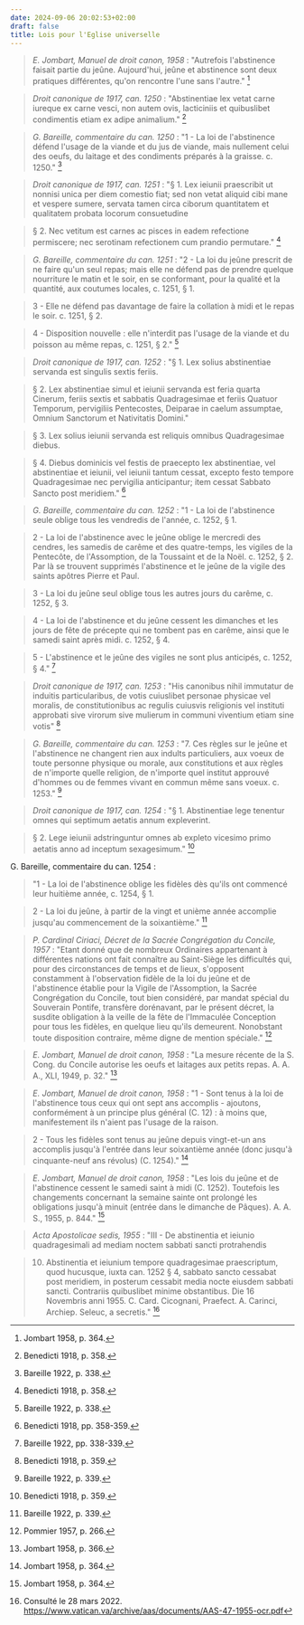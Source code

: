```yaml
---
date: 2024-09-06 20:02:53+02:00
draft: false
title: Lois pour l'Eglise universelle
---
```




> *E. Jombart, Manuel de droit canon, 1958* : "Autrefois l'abstinence faisait partie du jeûne. Aujourd'hui, jeûne et abstinence sont deux pratiques différentes, qu'on rencontre l'une sans l'autre." [^1]

[^1]: Jombart 1958, p. 364.

> *Droit canonique de 1917, can. 1250* : "Abstinentiae lex vetat carne iureque ex carne vesci, non autem ovis, lacticiniis et quibuslibet condimentis etiam ex adipe animalium." [^2]

[^2]: Benedicti 1918, p. 358.

> *G. Bareille, commentaire du can. 1250* : "1 - La loi de l'abstinence défend l'usage de la viande et du jus de viande, mais nullement celui des oeufs, du laitage et des condiments préparés à la graisse. c. 1250." [^3]

[^3]: Bareille 1922, p. 338.

> *Droit canonique de 1917, can. 1251* : "§ 1. Lex ieiunii praescribit ut nonnisi unica per diem comestio fiat; sed non vetat aliquid cibi mane et vespere sumere, servata tamen circa ciborum quantitatem et qualitatem probata locorum consuetudine 

> § 2. Nec vetitum est carnes ac pisces in eadem refectione permiscere; nec serotinam refectionem cum prandio permutare." [^4]

[^4]: Benedicti 1918, p. 358.

> *G. Bareille, commentaire du can. 1251* : "2 - La loi du jeûne prescrit de ne faire qu'un seul repas; mais elle ne défend pas de prendre quelque nourriture le matin et le soir, en se conformant, pour la qualité et la quantité, aux coutumes locales, c.  1251, § 1.

> 3 - Elle ne défend pas davantage de faire la collation à midi et le repas le soir. c. 1251, § 2.

> 4 - Disposition nouvelle : elle n'interdit pas l'usage de la viande et du poisson au même repas, c. 1251, § 2." [^5]

[^5]: Bareille 1922, p. 338.

> *Droit canonique de 1917, can. 1252* : "§ 1. Lex solius abstinentiae servanda est singulis sextis feriis.

> § 2. Lex abstinentiae simul et ieiunii servanda est feria quarta Cinerum, feriis sextis et sabbatis Quadragesimae et feriis Quatuor Temporum, pervigiliis Pentecostes, Deiparae in caelum assumptae, Omnium Sanctorum et Nativitatis Domini."

> § 3. Lex solius ieiunii servanda est reliquis omnibus Quadragesimae diebus.

> § 4. Diebus dominicis vel festis de praecepto lex abstinentiae, vel abstinentiae et ieiunii, vel ieiunii tantum cessat, excepto festo tempore Quadragesimae nec pervigilia anticipantur; item cessat Sabbato Sancto post meridiem." [^6]

[^6]: Benedicti 1918, pp. 358-359.

> *G. Bareille, commentaire du can. 1252* : "1 - La loi de l'abstinence seule oblige tous les vendredis de l'année, c. 1252, § 1.

> 2 - La loi de l'abstinence avec le jeûne oblige le mercredi des cendres, les samedis de carême et des quatre-temps, les vigiles de la Pentecôte, de l'Assomption, de la Toussaint et de la Noël. c. 1252, § 2. Par là se trouvent supprimés l'abstinence et le jeûne de la vigile des saints apôtres Pierre et Paul. 

> 3 - La loi du jeûne seul oblige tous les autres jours du carême, c. 1252, § 3.

> 4 - La loi de l'abstinence et du jeûne cessent les dimanches et les jours de fête de précepte qui ne tombent pas en carême, ainsi que le samedi saint après midi. c. 1252, § 4.

> 5 - L'abstinence et le jeûne des vigiles ne sont plus anticipés, c.  1252, § 4." [^7]

[^7]: Bareille 1922, pp. 338-339.

> *Droit canonique de 1917, can. 1253* : "His canonibus nihil immutatur de induitis particularibus, de votis cuiuslibet personae physicae vel moralis, de constitutionibus ac regulis cuiusvis religionis vel instituti approbati sive virorum sive mulierum in communi viventium etiam sine votis" [^8]

[^8]: Benedicti 1918, p. 359.

> *G. Bareille, commentaire du can. 1253* : "7. Ces règles sur le jeûne et l'abstinence ne changent rien aux indults particuliers, aux voeux de toute personne physique ou morale, aux constitutions et aux règles de n'importe quelle religion, de n'importe quel institut approuvé d'hommes ou de femmes vivant en commun même sans voeux. c. 1253." [^9]

[^9]: Bareille 1922, p. 339.

> *Droit canonique de 1917, can. 1254* : "§ 1. Abstinentiae lege tenentur omnes qui septimum aetatis annum expleverint.

> § 2. Lege ieiunii adstringuntur omnes ab expleto vicesimo primo aetatis anno ad inceptum sexagesimum." [^10]

[^10]: Benedicti 1918, p. 359.

G. Bareille, commentaire du can. 1254 :

>  "1 - La loi de l'abstinence oblige les fidèles dès qu'ils ont commencé leur huitième année, c. 1254, § 1.

> 2 - La loi du jeûne, à partir de la vingt et unième année accomplie jusqu'au commencement de la soixantième." [^11]

[^11]: Bareille 1922, p. 339.

> *P. Cardinal Ciriaci, Décret de la Sacrée Congrégation du Concile, 1957* : "Etant donné que de nombreux Ordinaires appartenant à différentes nations ont fait connaître au Saint-Siège les difficultés qui, pour des circonstances de temps et de lieux, s'opposent constamment à l'observation fidèle de la loi du jeûne et de l'abstinence établie pour la Vigile de l'Assomption, la Sacrée Congrégation du Concile, tout bien considéré, par mandat spécial du Souverain Pontife, transfère dorénavant, par le présent décret, la susdite obligation à la veille de la fête de l'Immaculée Conception pour tous les fidèles, en quelque lieu qu'ils demeurent. Nonobstant toute disposition contraire, même digne de mention spéciale." [^12]

[^12]: Pommier 1957, p. 266.

> *E. Jombart, Manuel de droit canon, 1958* : "La mesure récente de la S. Cong. du Concile autorise les oeufs et laitages aux petits repas. A. A. A., XLI, 1949, p. 32." [^13]

[^13]: Jombart 1958, p. 366.

> *E. Jombart, Manuel de droit canon, 1958* : "1 - Sont tenus à la loi de l'abstinence tous ceux qui ont sept ans accomplis - ajoutons, conformément à un principe plus général (C. 12) : à moins que, manifestement ils n'aient pas l'usage de la raison.

> 2 - Tous les fidèles sont tenus au jeûne depuis vingt-et-un ans accomplis jusqu'à l'entrée dans leur soixantième année (donc jusqu'à cinquante-neuf ans révolus) (C. 1254)." [^14]

[^14]: Jombart 1958, p. 364.

> *E. Jombart, Manuel de droit canon, 1958* : "Les lois du jeûne et de l'abstinence cessent le samedi saint à midi (C. 1252). Toutefois les changements concernant la semaine sainte ont prolongé les obligations jusqu'à minuit (entrée dans le dimanche de Pâques). A. A. S., 1955, p. 844." [^15]

[^15]: Jombart 1958, p. 364.

> *Acta Apostolicae sedis, 1955* :  "III - De abstinentia et ieiunio quadragesimali ad mediam noctem sabbati sancti protrahendis

> 10. Abstinentia et ieiunium tempore quadragesimae praescriptum, quod hucusque, iuxta can. 1252 § 4, sabbato sancto cessabat post meridiem, in posterum cessabit media nocte eiusdem sabbati sancti. Contrariis quibuslibet minime obstantibus. Die 16 Novembris anni 1955. C. Card. Cicognani, Praefect. A. Carinci, Archiep. Seleuc, a secretis." [^16]

[^16]: Consulté le 28 mars 2022. https://www.vatican.va/archive/aas/documents/AAS-47-1955-ocr.pdf
